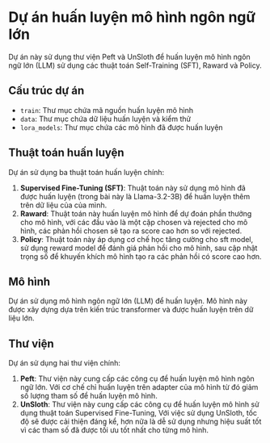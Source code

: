 # Dự án huấn luyện mô hình ngôn ngữ lớn

Dự án này sử dụng thư viện Peft và UnSloth để huấn luyện mô hình ngôn ngữ lớn (LLM) sử dụng các thuật toán Self-Training (SFT), Raward và Policy.

## Cấu trúc dự án

* `train`: Thư mục chứa mã nguồn huấn luyện mô hình
* `data`: Thư mục chứa dữ liệu huấn luyện và kiểm thử
* `lora_models`: Thư mục chứa các mô hình đã được huấn luyện

## Thuật toán huấn luyện

Dự án sử dụng ba thuật toán huấn luyện chính:

1. **Supervised Fine-Tuning (SFT)**: Thuật toán này sử dụng mô hình đã được huấn luyện (trong bài này là Llama-3.2-3B) để huấn luyện thêm trên dữ liệu của của mình.
2. **Raward**: Thuật toán này huấn luyện mô hình để dự đoán phần thưởng cho mô hình, với các đầu vào là một cặp chosen và rejected cho mô hình, các phản hồi chosen sẽ tạo ra score cao hơn so với rejected.
3. **Policy**: Thuật toán này áp dụng cơ chế học tăng cường cho sft model, sử dụng reward model để đánh giá phản hồi cho mô hình, sau cập nhật trọng số để khuyến khích mô hình tạo ra các phản hồi có score cao hơn.

## Mô hình

Dự án sử dụng mô hình ngôn ngữ lớn (LLM) để huấn luyện. Mô hình này được xây dựng dựa trên kiến trúc transformer và được huấn luyện trên dữ liệu lớn.

## Thư viện

Dự án sử dụng hai thư viện chính:

1. **Peft**: Thư viện này cung cấp các công cụ để huấn luyện mô hình ngôn ngữ lớn. Với cơ chế chỉ huấn luyện trên adapter của mô hình từ đó giảm số lượng tham số để huấn luyện mô hình.
2. **UnSloth**: Thư viện này cung cấp các công cụ để huấn luyện mô hình sử dụng thuật toán Supervised Fine-Tuning, Với việc sử dụng UnSloth, tốc độ sẽ được cải thiện đáng kể, hơn nữa là dễ sử dụng nhưng hiệu suất tốt vì các tham số đã được tối ưu tốt nhất cho từng mô hình.
